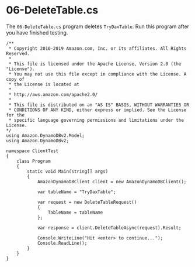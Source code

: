 # 06\-DeleteTable\.cs<a name="DAX.client.run-application-dotnet.06-DeleteTable"></a>

The `06-DeleteTable.cs` program deletes `TryDaxTable`\. Run this program after you have finished testing\.

```
/**
 * Copyright 2010-2019 Amazon.com, Inc. or its affiliates. All Rights Reserved.
 *
 * This file is licensed under the Apache License, Version 2.0 (the "License").
 * You may not use this file except in compliance with the License. A copy of
 * the License is located at
 *
 * http://aws.amazon.com/apache2.0/
 *
 * This file is distributed on an "AS IS" BASIS, WITHOUT WARRANTIES OR
 * CONDITIONS OF ANY KIND, either express or implied. See the License for the
 * specific language governing permissions and limitations under the License.
*/
using Amazon.DynamoDBv2.Model;
using Amazon.DynamoDBv2;

namespace ClientTest
{
    class Program
    {
        static void Main(string[] args)
        {
            AmazonDynamoDBClient client = new AmazonDynamoDBClient();

            var tableName = "TryDaxTable";

            var request = new DeleteTableRequest()
            {
                TableName = tableName
            };

            var response = client.DeleteTableAsync(request).Result;

            Console.WriteLine("Hit <enter> to continue...");
            Console.ReadLine();
        }
    }
}
```